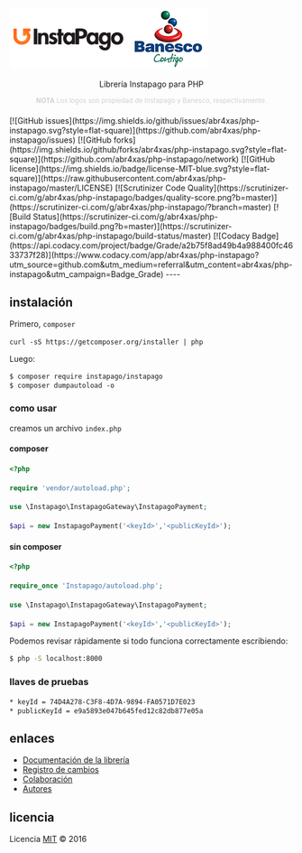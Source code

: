 ![Php Instapago](help/hYNsH6B.png)
<p align="center">
    Librería Instapago para PHP
</p>
<p align="center">
    <sup style="color: #d0d0d0;"><b>NOTA</b> Los logos son propiedad de Instapago y Banesco, respectivamente.</sup>
</p>
[![GitHub issues](https://img.shields.io/github/issues/abr4xas/php-instapago.svg?style=flat-square)](https://github.com/abr4xas/php-instapago/issues) [![GitHub forks](https://img.shields.io/github/forks/abr4xas/php-instapago.svg?style=flat-square)](https://github.com/abr4xas/php-instapago/network) [![GitHub license](https://img.shields.io/badge/license-MIT-blue.svg?style=flat-square)](https://raw.githubusercontent.com/abr4xas/php-instapago/master/LICENSE)
[![Scrutinizer Code Quality](https://scrutinizer-ci.com/g/abr4xas/php-instapago/badges/quality-score.png?b=master)](https://scrutinizer-ci.com/g/abr4xas/php-instapago/?branch=master)
[![Build Status](https://scrutinizer-ci.com/g/abr4xas/php-instapago/badges/build.png?b=master)](https://scrutinizer-ci.com/g/abr4xas/php-instapago/build-status/master)
[![Codacy Badge](https://api.codacy.com/project/badge/Grade/a2b75f8ad49b4a988400fc4633737f28)](https://www.codacy.com/app/abr4xas/php-instapago?utm_source=github.com&amp;utm_medium=referral&amp;utm_content=abr4xas/php-instapago&amp;utm_campaign=Badge_Grade)
----

## instalación

Primero, `composer`

`curl -sS https://getcomposer.org/installer | php`

Luego:

```
$ composer require instapago/instapago
$ composer dumpautoload -o
```
### como usar

creamos un archivo `index.php`


#### composer

```php
<?php

require 'vendor/autoload.php';

use \Instapago\InstapagoGateway\InstapagoPayment;

$api = new InstapagoPayment('<keyId>','<publicKeyId>');
```

#### sin composer

```php
<?php

require_once 'Instapago/autoload.php';

use \Instapago\InstapagoGateway\InstapagoPayment;

$api = new InstapagoPayment('<keyId>','<publicKeyId>');
```

Podemos revisar rápidamente si todo funciona correctamente escribiendo:

```bash
$ php -S localhost:8000
```

### llaves de pruebas

```
* keyId = 74D4A278-C3F8-4D7A-9894-FA0571D7E023
* publicKeyId = e9a5893e047b645fed12c82db877e05a
```

## enlaces

* [Documentación de la librería](help/DOCUMENTACION.md)
* [Registro de cambios](CHANGELOG.md)
* [Colaboración](help/CONTRIBUCION.md)
* [Autores](help/AUTORES.md)

## licencia

Licencia [MIT](http://opensource.org/licenses/MIT) :copyright: 2016
